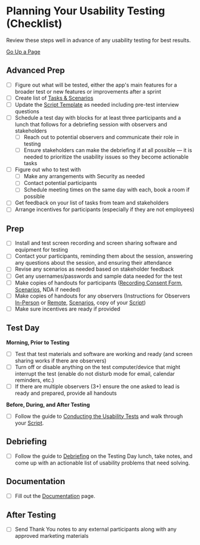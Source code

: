 # Planning Your Usability Testing (Checklist)
Review these steps well in advance of any usability testing for best results.

[Go Up a Page](../README.md)

## Advanced Prep
* [ ] Figure out what will be tested, either the app's main features for a broader test or new features or improvements after a sprint
* [ ] Create list of [Tasks & Scenarios](tasks-and-scenarios.md)
* [ ] Update the [Script Template](../attachments/script.md) as needed including pre-test interview questions
* [ ] Schedule a test day with blocks for at least three participants and a lunch that follows for a debriefing session with observers and stakeholders
    * [ ] Reach out to potential observers and communicate their role in testing
    * [ ] Ensure stakeholders can make the debriefing if at all possible — it is needed to prioritize the usability issues so they become actionable tasks
* [ ] Figure out who to test with
    * [ ] Make any arrangements with Security as needed
    * [ ] Contact potential participants
    * [ ] Schedule meeting times on the same day with each, book a room if possible
* [ ] Get feedback on your list of tasks from team and stakeholders
* [ ] Arrange incentives for participants (especially if they are not employees)

## Prep
* [ ] Install and test screen recording and screen sharing software and equipment for testing
* [ ] Contact your participants, reminding them about the session, answering any questions about the session, and ensuring their attendance
* [ ] Revise any scenarios as needed based on stakeholder feedback
* [ ] Get any usernames/passwords and sample data needed for the test
* [ ] Make copies of handouts for participants ([Recording Consent Form](../attachments/consent-form.md), [Scenarios](tasks-and-scenarios.md), NDA if needed)
* [ ] Make copies of handouts for any observers (Instructions for Observers [In-Person](../attachments/instructions-for-in-person-observers.md) or [Remote](../attachments/instructions-for-remote-observers.md), [Scenarios](tasks-and-scenarios.md), copy of your [Script](../attachments/script.md))
* [ ] Make sure incentives are ready if provided

## Test Day
**Morning, Prior to Testing**
* [ ] Test that test materials and software are working and ready (and screen sharing works if there are observers)
* [ ] Turn off or disable anything on the test computer/device that might interrupt the test (enable do not disturb mode for email, calendar reminders, etc.)
* [ ] If there are multiple observers (3+) ensure the one asked to lead is ready and prepared, provide all handouts

**Before, During, and After Testing**
* [ ] Follow the guide to [Conducting the Usability Tests](conducting-usability-tests.md) and walk through your [Script](../attachments/script.md).

## Debriefing
* [ ] Follow the guide to [Debriefing](debriefing.md) on the Testing Day lunch, take notes, and come up with an actionable list of usability problems that need solving.

## Documentation
* [ ] Fill out the [Documentation](documentation.md) page.

## After Testing
* [ ] Send Thank You notes to any external participants along with any approved marketing materials
